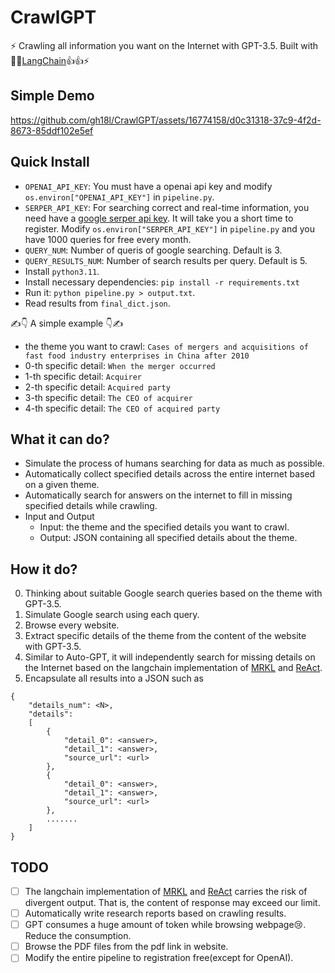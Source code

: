 # CrawlGPT

⚡ Crawling all information you want on the Internet with GPT-3.5. Built with 🦜️🔗[LangChain](https://github.com/hwchase17/langchain)👍👍⚡

## Simple Demo
https://github.com/gh18l/CrawlGPT/assets/16774158/d0c31318-37c9-4f2d-8673-85ddf102e5ef

## Quick Install

- `OPENAI_API_KEY`: You must have a openai api key and modify `os.environ["OPENAI_API_KEY"]` in `pipeline.py`.
- `SERPER_API_KEY`: For searching correct and real-time information, you need have a [google serper api key](https://serper.dev/). It will take you a short time to register. Modify `os.environ["SERPER_API_KEY"]` in `pipeline.py` and you have 1000 queries for free every month.
- `QUERY_NUM`: Number of queris of google searching. Default is 3.
- `QUERY_RESULTS_NUM`: Number of search results per query. Default is 5.
- Install `python3.11`.
- Install necessary dependencies: `pip install -r requirements.txt`
- Run it: `python pipeline.py > output.txt`.
- Read results from `final_dict.json`.

✍️👇 A simple example 👇✍️
- the theme you want to crawl: `Cases of mergers and acquisitions of fast food industry enterprises in China after 2010`
- 0-th specific detail: `When the merger occurred`
- 1-th specific detail: `Acquirer`
- 2-th specific detail: `Acquired party`
- 3-th specific detail: `The CEO of acquirer`
- 4-th specific detail: `The CEO of acquired party`

## What it can do?

- Simulate the process of humans searching for data as much as possible.
- Automatically collect specified details across the entire internet based on a given theme.
- Automatically search for answers on the internet to fill in missing specified details while crawling.
- Input and Output
    - Input: the theme and the specified details you want to crawl.
    - Output: JSON containing all specified details about the theme.

## How it do?

0. Thinking about suitable Google search queries based on the theme with GPT-3.5.
1. Simulate Google search using each query.
2. Browse every website.
3. Extract specific details of the theme from the content of the website with GPT-3.5.
4. Similar to Auto-GPT, it will independently search for missing details on the Internet based on the langchain implementation of [MRKL](https://arxiv.org/abs/2205.00445) and [ReAct](https://arxiv.org/abs/2210.03629).
5. Encapsulate all results into a JSON such as 
```
{
    "details_num": <N>,
    "details":
    [
        {
            "detail_0": <answer>,
            "detail_1": <answer>,
            "source_url": <url>
        },
        {
            "detail_0": <answer>,
            "detail_1": <answer>,
            "source_url": <url>
        },
        .......
    ]
}
```

## TODO

- [ ] The langchain implementation of [MRKL](https://arxiv.org/abs/2205.00445) and [ReAct](https://arxiv.org/abs/2210.03629) carries the risk of divergent output. That is, the content of response may exceed our limit.
- [ ] Automatically write research reports based on crawling results.
- [ ] GPT consumes a huge amount of token while browsing webpage😢. Reduce the consumption.
- [ ] Browse the PDF files from the pdf link in website.
- [ ] Modify the entire pipeline to registration free(except for OpenAI).